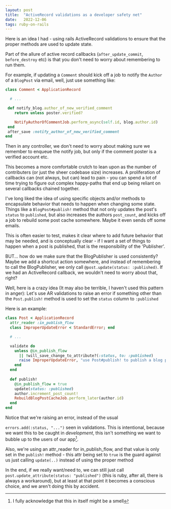```yaml
---
layout: post
title:  "ActiveRecord validations as a developer safety net"
date:   2022-12-06
tags: ruby-on-rails 
---
```



Here is an idea I had - using rails ActiveRecord validations to ensure that the
proper methods are used to update state.

Part of the allure of active record callbacks (`after_update_commit`,
`before_destroy` etc) is that you don't need to worry about remembering to run
them.

For example, if updating a `Comment` should kick off a job to notify the
`Author` of a `BlogPost` via email, well, just use something like:

```ruby 
class Comment < ApplicationRecord

  # ... 

 def notify_blog.author_of_new_verified_comment
    return unless poster.verified?

    NotifyAuthorOfCommentJob.perform_async(self.id, blog.author.id)
 end
 after_save :notify_author_of_new_verified_comment
end
```

Then in any controller, we don't need to worry about making sure we remember to
enqueue the notify job, but only if the comment poster is a verified account
etc.

This becomes a more comfortable crutch to lean upon as the number of
contributers (or just the sheer codebase size) increases. A proliferation of
callbacks can (not always, but can) lead to pain - you can spend a lot of time
trying to figure out complex happy-paths that end up being reliant on several
callbacks chained together.

I've long liked the idea of using specific objects and/or methods to encapsulate
behavior that needs to happen when changing some state. Things like a
`BlogPost#publish!` method that not only updates the post's `status` to
`published`, but also increases the authors `post_count`, and kicks off a job to
rebuild some post cache somewhere. Maybe it even sends off some emails.

This is often easier to test, makes it clear where to add future behavior that
may be needed, and is conceptually clear - if I want a set of things to happen
when a post is published, that is the responsibility of the 'Publisher'.

BUT... how do we make sure that the BlogPublisher is used consistently? Maybe we
add a shortcut action somewhere, and instead of remembering to call the
BlogPublisher, we only call `@post.update(status: :published)`. If we had an
ActiveRecord callback, we wouldn't need to worry about that, right?


Well, here is a crazy idea (It may also be terrible, I haven't used this pattern
in anger): Let's use AR validations to raise an error if something other than
the `Post.publish!` method is used to set the `status` column to `:published`

Here is an example: 


```ruby 
class Post < ApplicationRecord
  attr_reader :in_publish_flow
  class ImproperUpdateError < StandardError; end

  # ...

  validate do 
    unless @in_publish_flow 
      || !will_save_change_to_attribute?(:status, to: :published)
      raise ImproperUpdateError, "use Post#publish! to publish a blog post" 
    end
  end
  
  def publish!
    @in_publish_flow = true
    update(status: :published)
    author.increment_post_count! 
    RebuildBlogPostCacheJob.perform_later(author.id)
  end
end
```

Notice that we're raising an error, instead of the usual 

`errors.add(:status, "...")` seen in validations. This is intentional, because
we want this to be caught in _development_, this isn't something we want to
bubble up to the users of our app[^1].

Also, we're using an attr_reader for in_publish_flow, and that value is only set
in the `publish!` method - this attr being set to `true` is the guard against us
just calling `update(..)` instead of using the proper method

In the end, if we really want/need to, we can still just call
`post.update_attribute(status: "published")` (this is ruby, after all, there is 
always a workaround), but at least at that point it becomes a conscious choice,
and we aren't doing this by accident.  


[^1]: I fully acknowledge that this in itself might be a smell
